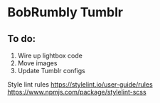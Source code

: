 # BobRumbly Tumblr

## To do:
1. Wire up lightbox code
2. Move images
3. Update Tumblr configs

Style lint rules
https://stylelint.io/user-guide/rules
https://www.npmjs.com/package/stylelint-scss